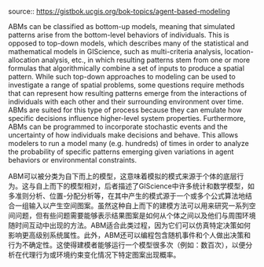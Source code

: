 source:: https://gistbok.ucgis.org/bok-topics/agent-based-modeling

ABMs can be classified as bottom-up models, meaning that simulated patterns arise from the bottom-level behaviors of individuals. This is opposed to top-down models, which describes many of the statistical and mathematical models in GIScience, such as multi-criteria analysis, location-allocation analysis, etc., in which resulting patterns stem from one or more formulas that algorithmically combine a set of inputs to produce a spatial pattern. While such top-down approaches to modeling can be used to investigate a range of spatial problems, some questions require methods that can represent how resulting patterns emerge from the interactions of individuals with each other and their surrounding environment over time. ABMs are suited for this type of process because they can emulate how specific decisions influence higher-level system properties. Furthermore, ABMs can be programmed to incorporate stochastic events and the uncertainty of how individuals make decisions and behave. This allows modelers to run a model many (e.g. hundreds) of times in order to analyze the probability of specific patterns emerging given variations in agent behaviors or environmental constraints.

ABM可以被分类为自下而上的模型，这意味着模拟的模式来源于个体的底层行为。这与自上而下的模型相对，后者描述了GIScience中许多统计和数学模型，如多准则分析、位置-分配分析等，在其中产生的模式源于一个或多个公式算法地结合一组输入以产生空间图案。虽然这种自上而下的建模方法可以用来研究一系列空间问题，但有些问题需要能够表示结果图案是如何从个体之间以及他们与周围环境随时间互动中出现的方法。ABM适合此类过程，因为它们可以仿真特定决策如何影响更高级别系统属性。此外，ABM还可以编程包含随机事件和个人做出决策和行为不确定性。这使得建模者能够运行一个模型很多次（例如：数百次），以便分析在代理行为或环境约束变化情况下特定图案出现概率。
